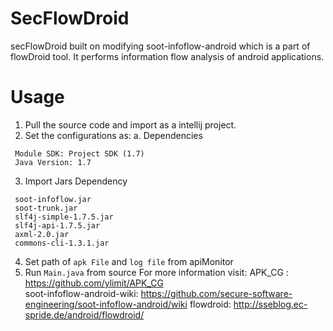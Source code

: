 # SecFlowDroid
secFlowDroid built on modifying soot-infoflow-android which is a part of flowDroid tool. It performs information flow analysis of android applications.



# Usage
1. Pull the source code and import as a intellij project.
2. Set the configurations as:
  a. Dependencies
  
  ```
   Module SDK: Project SDK (1.7)
   Java Version: 1.7
   ```
   
3. Import Jars Dependency
  ```
   soot-infoflow.jar
   soot-trunk.jar
   slf4j-simple-1.7.5.jar
   slf4j-api-1.7.5.jar
   axml-2.0.jar
   commons-cli-1.3.1.jar
  ```
4. Set path of `apk File` and `log file` from apiMonitor
5. Run `Main.java` from  source
For more information visit:
 APK_CG : https://github.com/ylimit/APK_CG  
 soot-infoflow-android-wiki: https://github.com/secure-software-engineering/soot-infoflow-android/wiki
 flowdroid: http://sseblog.ec-spride.de/android/flowdroid/
 
